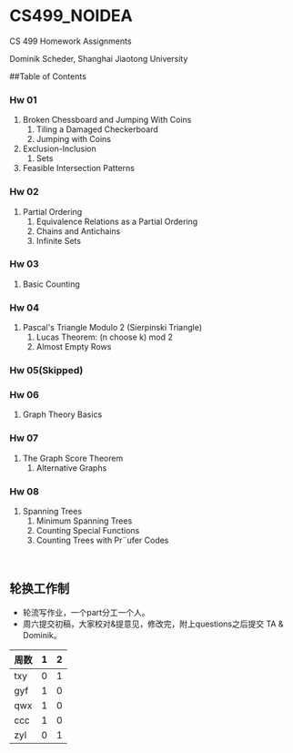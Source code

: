 # CS499_NOIDEA
CS 499 Homework Assignments

Dominik Scheder, Shanghai Jiaotong University

##Table of Contents

### Hw 01 

1. Broken Chessboard and Jumping With Coins
   1. Tiling a Damaged Checkerboard
   2. Jumping with Coins
2. Exclusion-Inclusion
   1. Sets
3. Feasible Intersection Patterns

### Hw 02

1. Partial Ordering
   1. Equivalence Relations as a Partial Ordering
   2. Chains and Antichains
   3. Infinite Sets

### Hw 03

1. Basic Counting

### Hw 04

1. Pascal's Triangle Modulo 2 (Sierpinski Triangle)
   1. Lucas Theorem: (n choose k) mod 2
   2. Almost Empty Rows

### Hw 05(Skipped)

### Hw 06

1. Graph Theory Basics

### Hw 07

1. The Graph Score Theorem
   1. Alternative Graphs

### Hw 08

1. Spanning Trees
   1. Minimum Spanning Trees
   2. Counting Special Functions
   3. Counting Trees with Pr¨ufer Codes

​	

## 轮换工作制

- 轮流写作业，一个part分工一个人。
- 周六提交初稿，大家校对&提意见，修改完，附上questions之后提交 TA & Dominik。


| 周数   | 1    | 2    |
| ---- | ---- | ---- |
| txy  | 0    | 1    |
| gyf  | 1    | 0    |
| qwx  | 1    | 0    |
| ccc  | 1    | 0    |
| zyl  | 0    | 1    |

